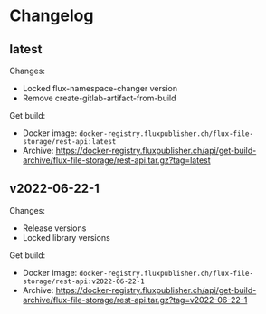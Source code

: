 # Changelog

## latest

Changes:

- Locked flux-namespace-changer version
- Remove create-gitlab-artifact-from-build

Get build:

- Docker image: `docker-registry.fluxpublisher.ch/flux-file-storage/rest-api:latest`
- Archive: https://docker-registry.fluxpublisher.ch/api/get-build-archive/flux-file-storage/rest-api.tar.gz?tag=latest

## v2022-06-22-1

Changes:

- Release versions
- Locked library versions

Get build:

- Docker image: `docker-registry.fluxpublisher.ch/flux-file-storage/rest-api:v2022-06-22-1`
- Archive: https://docker-registry.fluxpublisher.ch/api/get-build-archive/flux-file-storage/rest-api.tar.gz?tag=v2022-06-22-1
